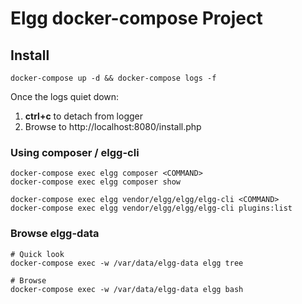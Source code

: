 # Elgg docker-compose Project

## Install

```
docker-compose up -d && docker-compose logs -f
```

Once the logs quiet down:

1. **ctrl+c** to detach from logger
1. Browse to http://localhost:8080/install.php

### Using composer / elgg-cli

```
docker-compose exec elgg composer <COMMAND>
docker-compose exec elgg composer show

docker-compose exec elgg vendor/elgg/elgg/elgg-cli <COMMAND>
docker-compose exec elgg vendor/elgg/elgg/elgg-cli plugins:list
```

### Browse elgg-data

```
# Quick look
docker-compose exec -w /var/data/elgg-data elgg tree

# Browse
docker-compose exec -w /var/data/elgg-data elgg bash
```
